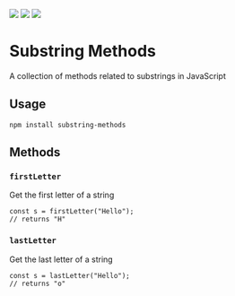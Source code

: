 
![](https://img.shields.io/github/issues/softwarecradle/substring-methods)
![](https://img.shields.io/github/forks/softwarecradle/substring-methods)
![](https://img.shields.io/github/stars/softwarecradle/substring-methods)

# Substring Methods
A collection of methods related to substrings in JavaScript

## Usage

```
npm install substring-methods
```

## Methods

### `firstLetter`
Get the first letter of a string
```
const s = firstLetter("Hello"); 
// returns "H"
```

### `lastLetter`
Get the last letter of a string
```
const s = lastLetter("Hello"); 
// returns "o"
```